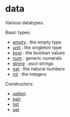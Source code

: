 data
====

Various datatypes.

Basic types:

* [empty](empty.lean) : the empty type
* [unit](unit.lean) : the singleton type
* [bool](bool/bool.md) : the boolean values
* [num](num.lean) : generic numerals
* [string](string.lean) : ascii strings
* [nat](nat/nat.md) : the natural numbers
* [int](int/int.md) : the integers

Constructors:

* [option](option.lean)
* [pair](pair.lean)
* [list](list/list.md)
* [set](set.lean)